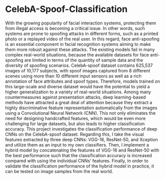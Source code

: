# CelebA-Spoof-Classification
With the growing popularity of facial interaction systems, protecting them from
illegal access is becoming a critical issue. In other words, such systems are prone to
spoofing attacks in different forms, such as a printed photo or a replayed video of the
real user. In this regard, face anti-spoofing is an essential component in facial recognition
systems aiming to make them more robust against these attacks. The existing
models fail in many complex real-world situations, because the available datasets for
face anti-spoofing are limited in terms of the quantity of sample data and the diversity
of spoofing scenarios. CelebA-spoof dataset contains 625,537 images of 10,177 subjects,
with spoof images captured from 8 different scenes using more than 10 different
input sensors as well as a rich annotation of face attributes and spoof types. Therefore,
models trained on this large-scale and diverse dataset would have the potential to
yield a higher generalization to a variety of real-world situations. Among many countermeasures
against presentation attacks, deep learning-based methods have attracted
a great deal of attention because they extract a highly discriminative feature representation
automatically from the images using a Convolutional Neural Network (CNN).
This not only eliminates the need for designing handcrafted features, which would be
even more challenging for large datasets, but also leads to higher classification accuracy.
This project investigates the classification performance of deep CNNs on the CelebA-spoof dataset. Regarding this, I take the visual features extracted by three deep CNNs: VGG-16, ResNet-50, and Xception and utilize them as an input to my own classifiers. Then, I implement a hybrid model by concatenating the features of VGG-16 and
ResNet-50 with the best performance such that the classification accuracy is increased
compared with using the individual CNNs’ features. Finally, in order to validate the
classification performance of the hybrid model in practice, it can be tested on
image samples from the real world.
